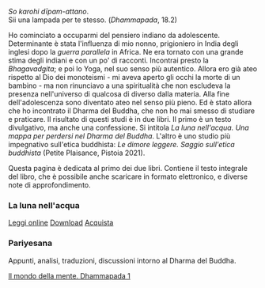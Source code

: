 <link rel="stylesheet" href="./assets/style.css">

<div class="callout">
<p><i>So karohi dīpam-attano</i>.</br>
Sii una lampada per te stesso. (<i>Dhammapada</i>, 18.2)</p>
</div>

Ho cominciato a occuparmi del pensiero indiano da adolescente. Determinante è stata l'influenza di mio nonno, prigioniero in India degli inglesi dopo la _guerra parallela_ in Africa. Ne era tornato con una grande stima degli indiani e con un po' di racconti. Incontrai presto la _Bhagavadgita_; e poi lo Yoga, nel suo senso più autentico. Allora ero già ateo rispetto al Dio dei monoteismi - mi aveva aperto gli occhi la morte di un bambino - ma non rinunciavo a una spiritualità che non escludeva la presenza nell'universo di qualcosa di diverso dalla materia. Alla fine dell'adolescenza sono diventato ateo nel senso più pieno. Ed è stato allora che ho incontrato il Dharma del Buddha, che non ho mai smesso di studiare e praticare. Il risultato di questi studi è in due libri. Il primo è un testo divulgativo, ma anche una confessione. Si intitola _La luna nell'acqua. Una mappa per perdersi nel Dharma del Buddha_. L'altro è uno studio più impegnativo sull'etica buddhista: _Le dimore leggere. Saggio sull'etica buddhista_ (Petite Plaisance, Pistoia 2021).

Questa pagina è dedicata al primo dei due libri. Contiene il testo integrale del libro, che è possibile anche scaricare in formato elettronico, e diverse note di approfondimento.

### La luna nell'acqua

<a href="https://antonio-vigilante.github.io/svaha/luna/index.html" class="button orange">Leggi online</a>   <a href="https://antonio-vigilante.github.io/svaha/download.html" class="button green">Download</a>   <a href="https://antonio-vigilante.github.io/svaha/acquista.html" class="button purple">Acquista</a>

### Pariyesana 

Appunti, analisi, traduzioni, discussioni intorno al Dharma del Buddha.

[Il mondo della mente. Dhammapada 1](dhammapada-1.md)
